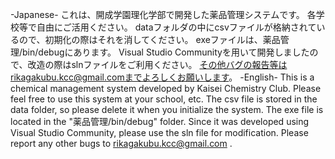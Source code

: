 -Japanese-
これは、開成学園理化学部で開発した薬品管理システムです。
各学校等で自由にご活用ください。
dataフォルダの中にcsvファイルが格納されているので、初期化の際はそれを消してください。
exeファイルは、薬品管理/bin/debugにあります。
Visual Studio Communityを用いて開発しましたので、改造の際はslnファイルをご利用ください。
その他バグの報告等はrikagakubu.kcc@gmail.comまでよろしくお願いします。
-English-
This is a chemical management system developed by Kaisei Chemistry Club.
Please feel free to use this system at your school, etc.
The csv file is stored in the data folder, so please delete it when you initialize the system.
The exe file is located in the "薬品管理/bin/debug" folder.
Since it was developed using Visual Studio Community, please use the sln file for modification.
Please report any other bugs to rikagakubu.kcc@gmail.com .
